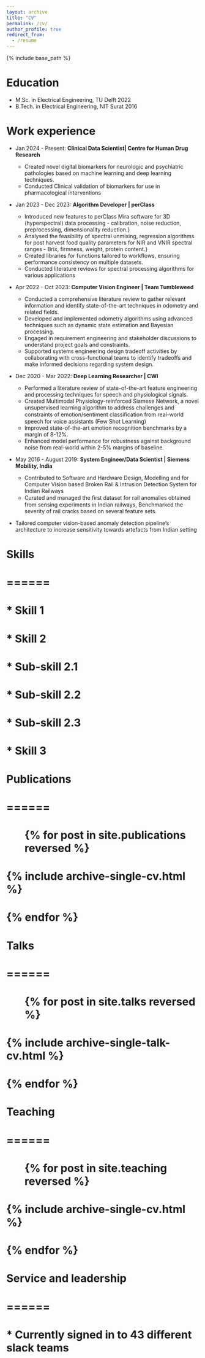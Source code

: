```yaml
---
layout: archive
title: "CV"
permalink: /cv/
author_profile: true
redirect_from:
  - /resume
---
```


{% include base_path %}

Education
======
* M.Sc. in Electrical Engineering, TU Delft 2022
* B.Tech. in Electrical Engineering, NIT Surat 2016

Work experience
======
* Jan 2024 - Present: **Clinical Data Scientist| Centre for Human Drug Research**
  * Created novel digital biomarkers for neurologic and psychiatric pathologies based on machine learning and deep learning techniques.
  * Conducted Clinical validation of biomarkers for use in pharmacological interventions

* Jan 2023 - Dec 2023: **Algorithm Developer | perClass**
  * Introduced new features to perClass Mira software for 3D (hyperspectral) data processing - calibration, noise reduction, preprocessing, dimensionality reduction.}
  * Analysed the feasibility of spectral unmixing, regression algorithms for post harvest food quality parameters for NIR and VNIR spectral ranges - Brix, firmness, weight, protein content.}
  * Created libraries for functions tailored to workflows, ensuring performance consistency on multiple datasets.
  * Conducted literature reviews for spectral processing algorithms for various applications

* Apr 2022 - Oct 2023: **Computer Vision Engineer | Team Tumbleweed**
  * Conducted a comprehensive literature review to gather relevant information and identify state-of-the-art techniques in odometry and related fields.
  * Developed and implemented odometry algorithms using advanced techniques such as dynamic state estimation and Bayesian processing.
  * Engaged in requirement engineering and stakeholder discussions to understand project goals and constraints.
  * Supported systems engineering design tradeoff activities by collaborating with cross-functional teams to identify tradeoffs and make informed decisions regarding system design.

* Dec 2020 - Mar 2022: **Deep Learning Researcher | CWI**
  * Performed a literature review of state-of-the-art feature engineering and processing techniques
  for speech and physiological signals.
  * Created Multimodal Physiology-reinforced Siamese Network, a novel unsupervised learning algorithm to address challenges and constraints of emotion/sentiment classiﬁcation from real-world speech for voice assistants (Few Shot Learning)
  * Improved state-of-the-art emotion recognition benchmarks by a margin of 8-12%.
  * Enhanced model performance for robustness against background noise from real-world within
  2-5% margins of baseline.

* May 2016 - August 2019: **System Engineer/Data Scientist | Siemens Mobility, India**
  * Contributed to Software and Hardware Design, Modelling and for Computer Vision based Broken
Rail & Intrusion Detection System for Indian Railways
  * Curated and managed the ﬁrst dataset for rail anomalies obtained from sensing experiments in
Indian railways, Benchmarked the severity of rail cracks based on several feature sets.
 * Tailored computer vision-based anomaly detection pipeline’s architecture to increase sensitivity
towards artefacts from Indian setting
  
# Skills
# ======
# * Skill 1
# * Skill 2
#   * Sub-skill 2.1
#   * Sub-skill 2.2
#   * Sub-skill 2.3
# * Skill 3

# Publications
# ======
#   <ul>{% for post in site.publications reversed %}
#     {% include archive-single-cv.html %}
#   {% endfor %}</ul>
  
# Talks
# ======
#   <ul>{% for post in site.talks reversed %}
#     {% include archive-single-talk-cv.html  %}
#   {% endfor %}</ul>
  
# Teaching
# ======
#   <ul>{% for post in site.teaching reversed %}
#     {% include archive-single-cv.html %}
#   {% endfor %}</ul>
  
# Service and leadership
# ======
# * Currently signed in to 43 different slack teams

